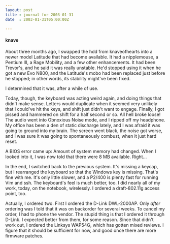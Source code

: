 ```yaml
---
layout: post
title : journal for 2003-01-31
date  : 2003-01-31T05:00:00Z

---
```

<h4>knave</h4>About three months ago, I swapped the hdd from knaveofhearts into a newer model Latitude that had become available.  It had a nipplemouse, a Pentium III, a Rage Mobility, and a few other enhancements.  It had been Trevor's, and he said it was really unstable.  He'd stopped using it when he got a new Evo N800, and the Latitude's mobo had been replaced just before he stopped;  in other words, its stability might've been fixed.

I determined that it was, after a while of use.  

Today, though, the keyboard was acting weird again, and doing things that didn't make sense.  Letters would duplicate when it seemed very unlikely that I could've hit the keys, and shift just didn't want to engage.  Finally, I got pissed and hammered on shift for a half second or so.  All hell broke loose! The audio went into Obnoxious Noise mode, and I ripped off my headphone.  My office has been a den of static discharge lately, and I was afraid it was going to ground into my brain.  The screen went black, the noise got worse, and I was sure it was going to spontaneously combust, when it just hard reset. 

A BIOS error came up: Amount of system memory had changed.  When I looked into it, I was now told that there were 8 MB available.  Right...

In the end, I switched back to the previous system.  It's missing a keycap, but I rearranged the keyboard so that the Windows key is missing.  That's fine with me.  It's only little slower, and a P2/400 is plenty fast for running Vim and ssh.  The keyboard's feel is much better, too.  I did nearly all of my work, today, on the notebook, wirelessly.  I ordered a draft-802.11g access point, too.  

Actually, I ordered two.  First I ordered the D-Link DWL-2000AP.  Only <em>after</em> ordering was I told that it was on backorder for several weeks. To cancel my order, I had to phone the vendor.  The stupid thing is that I ordered it through D-Link.  I expected better from them, for some reason. Since that didn't work out, I ordered the Linksys WAP54G, which has gotten mixed reviews.  I figure that it should be sufficient for now, and good once there are more firmware patches.

